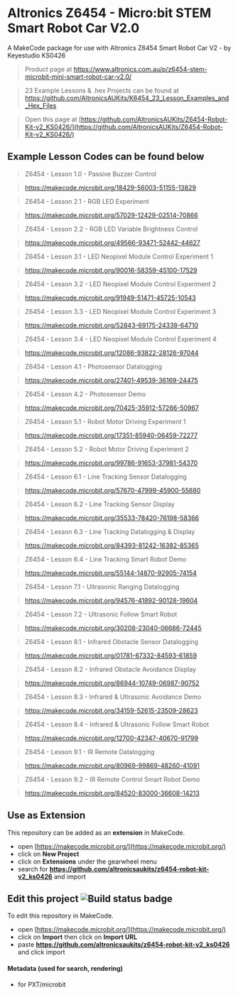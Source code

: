 # Altronics Z6454 - Micro:bit STEM Smart Robot Car V2.0

A MakeCode package for use with Altronics Z6454 Smart Robot Car V2 - by Keyestudio KS0426

> Product page at https://www.altronics.com.au/p/z6454-stem-microbit-mini-smart-robot-car-v2.0/

> 23 Example Lessons & .hex Projects can be found at https://github.com/AltronicsAUKits/K6454_23_Lesson_Examples_and_Hex_Files

> Open this page at [https://github.com/AltronicsAUKits/Z6454-Robot-Kit-v2_KS0426/](https://github.com/AltronicsAUKits/Z6454-Robot-Kit-v2_KS0426/)

## Example Lesson Codes can be found below
> Z6454 - Lesson 1.0 - Passive Buzzer Control	

> https://makecode.microbit.org/18429-56003-51155-13829

> Z6454 - Lesson 2.1 - RGB LED Experiment	

> https://makecode.microbit.org/57029-12429-02514-70866

> Z6454 - Lesson 2.2 - RGB LED Variable Brightness Control

> https://makecode.microbit.org/49566-93471-52442-44627

> Z6454 - Lesson 3.1 - LED Neopixel Module Control Experiment 1	

> https://makecode.microbit.org/90016-58359-45100-17529

> Z6454 - Lesson 3.2 - LED Neopixel Module Control Experiment 2	

> https://makecode.microbit.org/91949-51471-45725-10543

> Z6454 - Lesson 3.3 - LED Neopixel Module Control Experiment 3	

> https://makecode.microbit.org/52843-69175-24338-64710

> Z6454 - Lesson 3.4 - LED Neopixel Module Control Experiment 4	

> https://makecode.microbit.org/12086-93822-28126-97044

> Z6454 - Lesson 4.1 - Photosensor Datalogging	

> https://makecode.microbit.org/27401-49539-36169-24475

> Z6454 - Lesson 4.2 - Photosensor Demo	

> https://makecode.microbit.org/70425-35912-57266-50967

> Z6454 - Lesson 5.1 - Robot Motor Driving Experiment 1	

> https://makecode.microbit.org/17351-85940-06459-72277

> Z6454 - Lesson 5.2 - Robot Motor Driving Experiment 2 	

> https://makecode.microbit.org/99786-91653-37981-54370

> Z6454 - Lesson 6.1 - Line Tracking Sensor Datalogging	

> https://makecode.microbit.org/57670-47999-45900-55680

> Z6454 - Lesson 6.2 - Line Tracking Sensor Display	

> https://makecode.microbit.org/35533-78420-76198-58366

> Z6454 - Lesson 6.3 - Line Tracking Datalogging & Display	

> https://makecode.microbit.org/84393-81242-16382-85365

> Z6454 - Lesson 6.4 - Line Tracking Smart Robot Demo 	

> https://makecode.microbit.org/55144-14870-92905-74154

> Z6454 - Lesson 7.1 - Ultrasonic Ranging Datalogging	

> https://makecode.microbit.org/94576-41892-90128-19604

> Z6454 - Lesson 7.2 - Ultrasonic Follow Smart Robot	

> https://makecode.microbit.org/30208-23040-06686-72445

> Z6454 - Lesson 8.1 - Infrared Obstacle Sensor Datalogging	

> https://makecode.microbit.org/01781-67332-84593-61859

> Z6454 - Lesson 8.2 - Infrared Obstacle Avoidance Display	

> https://makecode.microbit.org/86944-10749-06987-90752

> Z6454 - Lesson 8.3 - Infrared & Ultrasonic Avoidance Demo	

> https://makecode.microbit.org/34159-52615-23509-28623

> Z6454 - Lesson 8.4 - Infrared & Ultrasonic Follow Smart Robot	

> https://makecode.microbit.org/12700-42347-40670-91799

> Z6454 - Lesson 9.1 - IR Remote Datalogging	

> https://makecode.microbit.org/80969-99869-48260-41091

> Z6454 - Lesson 9.2 – IR Remote Control Smart Robot Demo	

> https://makecode.microbit.org/84520-83000-36608-14213

## Use as Extension

This repository can be added as an **extension** in MakeCode.

* open [https://makecode.microbit.org/](https://makecode.microbit.org/)
* click on **New Project**
* click on **Extensions** under the gearwheel menu
* search for **https://github.com/altronicsaukits/z6454-robot-kit-v2_ks0426** and import

## Edit this project ![Build status badge](https://github.com/altronicsaukits/z6454-robot-kit-v2_ks0426/workflows/MakeCode/badge.svg)

To edit this repository in MakeCode.

* open [https://makecode.microbit.org/](https://makecode.microbit.org/)
* click on **Import** then click on **Import URL**
* paste **https://github.com/altronicsaukits/z6454-robot-kit-v2_ks0426** and click import

#### Metadata (used for search, rendering)

* for PXT/microbit

